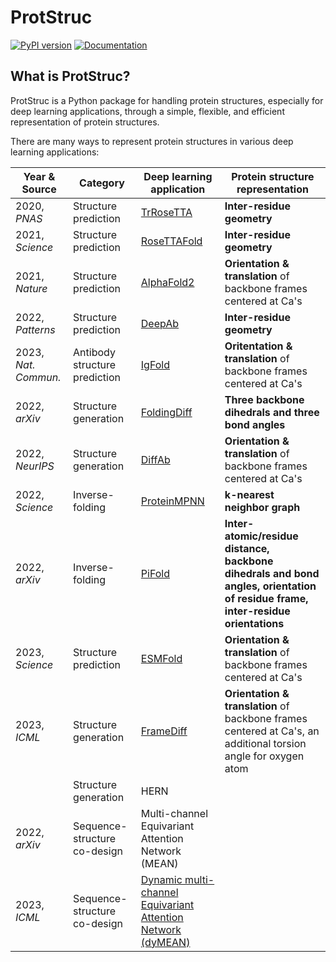 # ProtStruc

[![PyPI version](https://badge.fury.io/py/protstruc.svg)](https://badge.fury.io/py/protstruc)
[![Documentation](https://img.shields.io/badge/documentation-link-blue.svg)](https://dohlee.github.io/protstruc)

## What is ProtStruc?

ProtStruc is a Python package for handling protein structures, especially for deep learning applications,
through a simple, flexible, and efficient representation of protein structures.

There are many ways to represent protein structures in various deep learning applications:

|Year & Source|Category|Deep learning application|Protein structure representation|
|----|-------------------------|--------------------------------|---|
|2020, *PNAS*|Structure prediction|[TrRoseTTA](https://doi.org/10.1073/pnas.1914677117)|**Inter-residue geometry**|
|2021, *Science*|Structure prediction|[RoseTTAFold](https://doi.org/10.1126/science.abj8754)|**Inter-residue geometry**|
|2021, *Nature*|Structure prediction|[AlphaFold2](https://doi.org/10.1038/s41586-021-03819-2)|**Orientation & translation** of backbone frames centered at Ca's|
|2022, *Patterns*|Structure prediction|[DeepAb](https://www.sciencedirect.com/science/article/pii/S2666389921002804)|**Inter-residue geometry**|
|2023, *Nat. Commun.*|Antibody structure prediction|[IgFold](https://doi.org/10.1038/s41467-023-38063-x)|**Oritentation & translation** of backbone frames centered at Ca's|
|2022, *arXiv*|Structure generation|[FoldingDiff](https://arxiv.org/abs/2209.15611)|**Three backbone dihedrals and three bond angles**|
|2022, *NeurIPS*|Structure generation|[DiffAb](https://doi.org/10.1101/2022.07.10.499510)|**Orientation & translation** of backbone frames centered at Ca's|
|2022, *Science*|Inverse-folding|[ProteinMPNN](https://doi.org/10.1126/science.add2187)|**k-nearest neighbor graph**|
|2022, *arXiv*|Inverse-folding|[PiFold](https://arxiv.org/abs/2209.12643)|**Inter-atomic/residue distance, backbone dihedrals and bond angles, orientation of residue frame, inter-residue orientations**|
|2023, *Science*|Structure prediction|[ESMFold](https://www.science.org/doi/10.1126/science.ade2574)|**Orientation & translation** of backbone frames centered at Ca's|
|2023, *ICML*|Structure generation|[FrameDiff](https://arxiv.org/abs/2302.02277)|**Orientation & translation** of backbone frames centered at Ca's, an additional torsion angle for oxygen atom|
||Structure generation|HERN||
|2022, *arXiv*|Sequence-structure co-design|Multi-channel Equivariant Attention Network (MEAN)||
|2023, *ICML*|Sequence-structure co-design|[Dynamic multi-channel Equivariant Attention Network (dyMEAN)](https://arxiv.org/abs/2302.00203)||